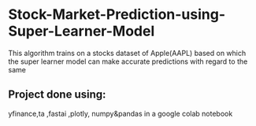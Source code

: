 # Stock-Market-Prediction-using-Super-Learner-Model
This algorithm trains on a stocks dataset of Apple(AAPL) based on which the super learner model can make accurate predictions with regard to the same  
## Project done using:
yfinance,ta ,fastai ,plotly, numpy&pandas in a google colab notebook
